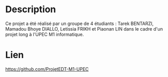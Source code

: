 # Description

Ce projet a été réalisé par un groupe de 4 étudiants : Tarek BENTARZI, Mamadou Bhoye DIALLO, Letissia FRIKH et Piaonan LIN dans le cadre d'un projet long à l'UPEC M1 informatique.

# Lien

https://github.com/ProjetEDT-M1-UPEC
